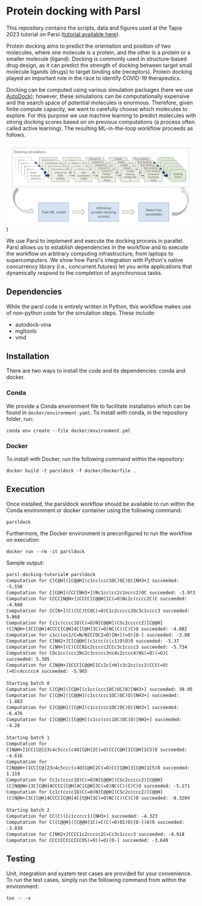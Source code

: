 # Protein docking with Parsl

This repository contains the scripts, data and figures used at the Tapia 2023 tutorial on Parsl ([tutorial available here](tutorial/ParslDock.ipynb)).

Protein docking aims to predict the orientation and position of two molecules, where one molecule is a protein, and the other is a protein or a smaller molecule (ligand). Docking is commonly used in structure-based drug design, as it can predict the strength of docking between target small molecule ligands (drugs) to target binding site (receptors). Protein docking played an important role in the race to identify COVID-19 therapeutics.

Docking can be computed using various simulation packages (here we use [AutoDock](https://vina.scripps.edu/)); however, these simulations can be computationally expensive and the search space of potential molecules is enormous. Therefore, given finite compute capacity, we want to carefully choose which molecules to explore. For this purpose we use machine learning to predict molecules with strong docking scores based on on previous computations (a process often called active learning). The resulting ML-in-the-loop workflow proceeds as follows.

![workflow](./figures/parsl-dock-figure.png))

We use Parsl to implement and execute the docking process in parallel. Parsl allows us to establish dependencies in the workflow and to execute the workflow on arbitrary computing infrastructure, from laptops to supercomputers. We show how Parsl's integration with Python's native concurrency library (i.e., concurrent.futures) let you write applications that dynamically respond to the completion of asynchronous tasks.

## Dependencies

While the parsl code is entirely written in Python, this workflow makes use of non-python code for the simulation steps. These include:
- autodock-vina
- mgltools
- vmd

## Installation
There are two ways to install the code and its dependencies: conda and docker.

### Conda
We provide a Conda environment file to facilitate installation which can be found in `docker/environment.yaml`. To install with conda, in the repository folder, run:
```
conda env create --file docker/environment.yml
```

### Docker
To install with Docker, run the following command within the repository:
```
docker build -t parsldock -f docker/Dockerfile .
```

## Execution

Once installed, the parsldock workflow should be available to run within the Conda environment or docker container using the following command:

```
parsldock
```

Furthermore, the Docker environment is preconfigured to run the workflow on execution:

```
docker run --rm -it parsldock
```

Sample output:
```
parsl-docking-tutorial# parsldock
Computation for C[C@H]([C@@H](c1cc(ccc1OC)OC)O)[NH3+] succeeded: -5.556
Computation for C[C@H](CCC[NH3+])Nc1cc(cc2c1nccc2)OC succeeded: -3.973
Computation for CCCC[N@H+]1CCCC[C@@H]1C(=O)Nc2c(cccc2C)C succeeded: -4.668
Computation for CC[N+](C)(CC)CCOC(=O)C1c2ccccc2Oc3c1cccc3 succeeded: 5.868
Computation for Cc1c(cccc1O)C(=O)N[C@@H](CSc2ccccc2)[C@@H](C[N@H+]3C[C@H]4CCCC[C@H]4C[C@H]3C(=O)NC(C)(C)C)O succeeded: -4.882
Computation for c1cc(oc1/C=N/N2CCOC2=O)[N+](=O)[O-] succeeded: -3.88
Computation for C[NH2+]C[C@@H](c1ccc(c(c1)O)O)O succeeded: -5.37
Computation for C[NH+](C)CCCN1c2ccccc2CCc3c1cccc3 succeeded: -5.734
Computation for COc1cc(ccc1Nc2c3ccccc3nc4c2cccc4)NS(=O)(=O)C succeeded: 5.395
Computation for C[N@H+]1CCC[C@@H]1Cc2c[nH]c3c2cc(cc3)CCS(=O)(=O)c4ccccc4 succeeded: -5.965

Starting batch 0
Computation for C[C@H]([C@H](c1cc(ccc1OC)OC)O)[NH3+] succeeded: 39.95
Computation for C[C@H]([C@@H](c1cc(ccc1OC)OC)O)[NH3+] succeeded: -1.883
Computation for C[C@@H]([C@H](c1cc(ccc1OC)OC)O)[NH3+] succeeded: -6.476
Computation for C[C@@H]([C@@H](c1cc(ccc1OC)OC)O)[NH3+] succeeded: -4.28

Starting batch 1
Computation for C[N@H+]1CC[C@]23c4c5ccc(c4O[C@H]2C(=O)CC[C@H]3[C@H]1C5)O succeeded: -4.616
Computation for C[N@@H+]1CC[C@]23c4c5ccc(c4O[C@H]2C(=O)CC[C@H]3[C@H]1C5)O succeeded: 1.319
Computation for Cc1c(cccc1O)C(=O)N[C@@H](CSc2ccccc2)[C@@H](C[N@@H+]3C[C@H]4CCCC[C@H]4C[C@H]3C(=O)NC(C)(C)C)O succeeded: -5.171
Computation for Cc1c(cccc1O)C(=O)N[C@@H](CSc2ccccc2)[C@@H](C[N@H+]3C[C@H]4CCCC[C@H]4C[C@H]3C(=O)NC(C)(C)C)O succeeded: -0.3204

Starting batch 2
Computation for CC(C)(Cc1ccccc1)[NH3+] succeeded: -4.323
Computation for C([C@@H]([C@@H]1C(=C(C(=O)O1)O)[O-])O)O succeeded: -3.839
Computation for C[NH2+]CCCC1c2ccccc2C=Cc3c1cccc3 succeeded: -4.918
Computation for CCCCCCCCCCCCOS(=O)(=O)[O-] succeeded: -3.649
```

## Testing

Unit, integration and system test cases are provided for your convenience. To run the test cases, simply run the following command from within the environment:

```
tox -- -x
```

